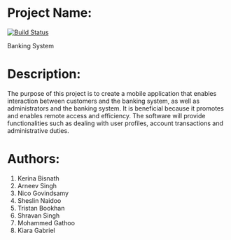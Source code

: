 # Project Name: 


[![Build Status](https://travis-ci.com/SDP-Wits/Banking-System.svg?branch=main)](https://travis-ci.com/SDP-Wits/Banking-System)

Banking System

# Description: 
The purpose of this project is to create a mobile application that enables interaction between customers and the banking system, as well as administrators and the banking system. It is beneficial because it promotes and enables remote access and efficiency. The software will provide functionalities such as dealing with user profiles, account transactions and administrative duties.

# Authors:
1. Kerina Bisnath
1. Arneev Singh
1. Nico Govindsamy
1. Sheslin Naidoo
1. Tristan Bookhan
1. Shravan Singh
1. Mohammed Gathoo
1. Kiara Gabriel
